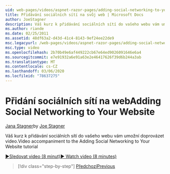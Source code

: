 ```yaml
---
uid: web-pages/videos/aspnet-razor-pages/adding-social-networking-to-your-website
title: Přidávání sociálních sítí na svůj web | Microsoft Docs
author: JoeStagner
description: Váš kurz k přidávání sociálních sítí do vašeho webu vám umožní doprovázet video.
ms.author: riande
ms.date: 02/25/2011
ms.assetid: 48df63a2-d43d-41c4-8143-9ef24ee22de9
msc.legacyurl: /web-pages/videos/aspnet-razor-pages/adding-social-networking-to-your-website
msc.type: video
ms.openlocfilehash: 2b70b49e6af449222cb67e64ed9026091646e6a4
ms.sourcegitcommit: e7e91932a6e91a63e2e46417626f39d6b244a3ab
ms.translationtype: MT
ms.contentlocale: cs-CZ
ms.lasthandoff: 03/06/2020
ms.locfileid: "78637275"
---
```

# <a name="adding-social-networking-to-your-website"></a><span data-ttu-id="f11ba-103">Přidání sociálních sítí na web</span><span class="sxs-lookup"><span data-stu-id="f11ba-103">Adding Social Networking to Your Website</span></span>

<span data-ttu-id="f11ba-104">[Jana Stagner](https://github.com/JoeStagner)</span><span class="sxs-lookup"><span data-stu-id="f11ba-104">by [Joe Stagner](https://github.com/JoeStagner)</span></span>

<span data-ttu-id="f11ba-105">Váš kurz k přidávání sociálních sítí do vašeho webu vám umožní doprovázet video.</span><span class="sxs-lookup"><span data-stu-id="f11ba-105">Video accompaniment to the Adding Social Networking to Your Website tutorial</span></span>

[<span data-ttu-id="f11ba-106">&#9654;Sledovat video (8 minut)</span><span class="sxs-lookup"><span data-stu-id="f11ba-106">&#9654; Watch video (8 minutes)</span></span>](https://channel9.msdn.com/Blogs/ASP-NET-Site-Videos/adding-social-networking-to-your-website)

> [!div class="step-by-step"]
> [<span data-ttu-id="f11ba-107">Předchozí</span><span class="sxs-lookup"><span data-stu-id="f11ba-107">Previous</span></span>](adding-search-to-your-web-site.md)
